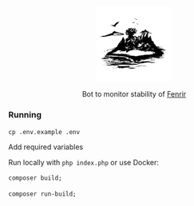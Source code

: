 <p align="center">
    <img src="./assets/logo.svg" height="150px">
</p>

<p style="text-align: center">
    Bot to monitor stability of <a href="https://github.com/Exanlv/fenrir">Fenrir</a>
</p>

### Running

```
cp .env.example .env
```

Add required variables

Run locally with `php index.php` or use Docker:
```
composer build;

composer run-build;
```
